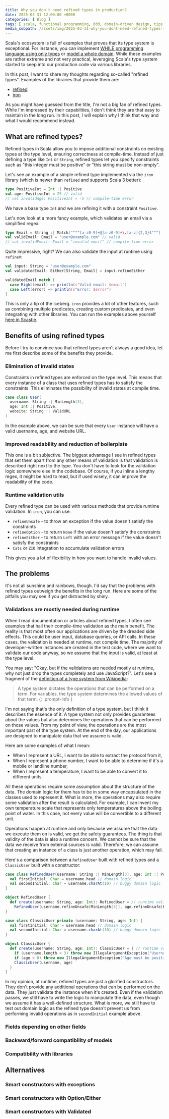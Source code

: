 ```yaml
---
title: Why you don't need refined types in production?
date: 2025-03-31 12:00:00 +0000
categories: [ Blog ]
tags: [ scala, functional programming, ddd, domain-driven design, tips ]     # TAG names should always be lowercase
media_subpath: /assets/img/2025-03-31-why-you-dont-need-refined-types-in-production/
---
```


Scala's ecosystem is full of examples that proves that its type system is exceptional. For instance, you can
implement [WHILE programming language using only types]( https://scastie.scala-lang.org/IbyH3g4qQladbPe9rcGGzg)
or [model a whole domain](https://medium.com/virtuslab/data-modeling-in-scala-3-but-i-only-use-types-b6f11ead4c28).
While these examples are rather extreme and not very practical, leveraging Scala's type system started to seep into our
production code via various libraries.

In this post, I want to share my thoughts regarding so-called "refined types". Examples of the libraries that provide
them are:

- [refined](https://github.com/fthomas/refined)
- [iron](https://github.com/Iltotore/iron)

As you might have guessed from the title, I'm not a big fan of refined types. While I'm impressed by their capabilities,
I don't think they are that easy to maintain in the long run. In this post, I will explain why I think that way and what
I would recommend instead.

[//]: # (TODO: Add image)

## What are refined types?

Refined types in Scala allow you to impose additional constraints on existing types at the type level, ensuring
correctness at compile-time. Instead of just defining a type like `Int` or `String`, refined types let you specify
constraints such as "this integer must be positive" or "this string must be non-empty".

Let's see an example of a simple refined type implemented via the `iron` library (which is newer than `refined` and
supports Scala 3 better):

```scala
type PositiveInt = Int :| Positive
val age: PositiveInt = 25 // valid
// val invalidAge: PositiveInt = -5 // compile-time error
```

We have a base type `Int` and we are refining it with a constraint `Positive`.

Let's now look at a more fancy example, which validates an email via a simplified regex:

```scala
type Email = String :| Match["""^[a-z0-9]+@[a-z0-9]+\.[a-z]{2,3}$"""]
val validEmail: Email = "user@example.com" // valid
// val invalidEmail: Email = "invalid-email" // compile-time error
```

Quite impressive, right? We can also validate the input at runtime using `refineV`:

```scala
val input: String = "user@example.com"
val validatedEmail: Either[String, Email] = input.refineEither

validatedEmail match {
  case Right(email) => println(s"Valid email: $email")
  case Left(error) => println(s"Error: $error")
}
```

This is only a tip of the iceberg. `iron` provides a lot of other features, such as combining multiple predicates,
creating custom predicates, and even integrating with other libraries. You can run the examples above
yourself [here in Scastie](https://scastie.scala-lang.org/5P05Y4KRQg2pQsXUgGCkfw).

## Benefits of using refined types

Before I try to convince you that refined types aren't always a good idea, let me first describe some of the benefits
they provide.

### Elimination of invalid states

Constraints in refined types are enforced on the type level. This means that every instance of a class that uses refined
types has to satisfy the constraints. This eliminates the possibility of invalid states at compile time.

[//]: # (@formatter:off)

```scala
case class User(
  username: String :| MinLength[3],
  age: Int :| Positive,
  website: String :| ValidURL
)
```

[//]: # (@formatter:on)

In the example above, we can be sure that every `User` instance will have a valid username, age, and website URL.

### Improved readability and reduction of boilerplate

This one is a bit subjective. The biggest advantage I see in refined types that set them apart from any other means of
validation is that validation is described right next to the type. You don't have to look for the validation logic
somewhere else in the codebase. Of course, if you inline a lengthy regex, it might be hard to read, but if used wisely,
it can improve the readability of the code.

### Runtime validation utils

Every refined type can be used with various methods that provide runtime validation. In `iron`, you can use:

- `refineUnsafe` - to throw an exception if the value doesn't satisfy the constraints
- `refineOption` - to return `None` if the value doesn't satisfy the constraints
- `refineEither` - to return `Left` with an error message if the value doesn't satisfy the constraints
- `Cats` or `ZIO` integration to accumulate validation errors

This gives you a lot of flexibility in how you want to handle invalid values.

## The problems

It's not all sunshine and rainbows, though. I'd say that the problems with refined types outweigh the benefits in the
long run. Here are some of the pitfalls you may see if you get distracted by shiny.

### Validations are mostly needed during runtime

When I read documentation or articles about refined types, I often see examples that hail their compile-time validation
as the main benefit. The reality is that most often our applications are driven by the dreaded side effects. This could
be user input, database queries, or API calls. In these cases, the validation is needed at runtime, not compile time.
The majority of developer-written instances are created in the test code, where we want to validate our code anyway, so
we assume that the input is valid, at least at the type level.

You may say: "Okay, but if the validations are needed mostly at runtime, why not just drop the types completely and use
JavaScript?". Let's see a fragment of
the [definition of a type system from Wikipedia](https://en.wikipedia.org/wiki/Type_system):

> A type system dictates the operations that can be performed on a term. For variables, the type system determines the
> allowed values of that term.
{: .prompt-info }

I'm not saying that's the only definition of a type system, but I think it describes the essence of it. A type system
not only provides guarantees about the values but also determines the operations that can be performed on those values.
From my point of view, the operations are the most important part of the type system. At the end of the day, our
applications are designed to manipulate data that we assume is valid.

Here are some examples of what I mean:

- When I represent a URL, I want to be able to extract the protocol from it,
- When I represent a phone number, I want to be able to determine if it's a mobile or landline number,
- When I represent a temperature, I want to be able to convert it to different units.

All these operations require some assumption about the structure of the data. The domain logic for them has to be in
some way encapsulated in the classes used to represent it. What is more, the operations may also require some validation
after the result is calculated. For example, I can invent my own temperature scale that represents only temperatures
above the boiling point of water. In this case, not every value will be convertible to a different unit.

Operations happen at runtime and only because we assume that the data we execute them on is valid, we get the safety
guarantees. The thing is that validity of the data is also a runtime concern. We cannot be sure that the data we receive
from external sources is valid. Therefore, we can assume that creating an instance of a class is just another operation,
which may fail.

Here's a comparison between a `RefinedUser` built with refined types and a `ClassicUser` built with a constructor:

[//]: # (@formatter:off)

```scala
case class RefinedUser(username: String :| MinLength[3], age: Int :| Positive) {
  val firstInitial: Char = username.head // domain logic
  val secondInitial: Char = username.charAt(10) // buggy domain logic
}

object RefinedUser {
  def create(username: String, age: Int): RefinedUser = // runtime validation
    RefinedUser(username.refineUnsafe[MinLength[3]], age.refineUnsafe[Positive])
}

case class ClassicUser private (username: String, age: Int) {
  val firstInitial: Char = username.head // domain logic
  val secondInitial: Char = username.charAt(10) // buggy domain logic
}

object ClassicUser {
  def create(username: String, age: Int): ClassicUser = { // runtime validation
    if (username.length < 3) throw new IllegalArgumentException("Username must be at least 3 characters long")
    if (age < 0) throw new IllegalArgumentException("Age must be positive")
    ClassicUser(username, age)
  }
}
```

[//]: # (@formatter:on)

In my opinion, at runtime, refined types are just a glorified constructors. They don't provide any additional operations
that can be performed on the data. They just validate the instance when it's created. Even if the validation passes, we
still have to write the logic to manipulate the data, even though we assume it has a well-defined structure. What is
more, we still have to test out domain logic as the refined type doesn't prevent us from performing invalid operations
as in `secondInitial` example above.

### Fields depending on other fields

[//]: # (TODO: Example of a computer/car configuration)

### Backward/forward compatibility of models

### Compatibility with libraries

[//]: # (TODO: Matrix of libraries compatibility with refined types)

[//]: # (TODO: chimney transformations)

## Alternatives

### Smart constructors with exceptions

### Smart constructors with Option/Either

### Smart constructors with Validated
